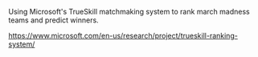 Using Microsoft's TrueSkill matchmaking system to rank march madness teams and predict winners.

https://www.microsoft.com/en-us/research/project/trueskill-ranking-system/ 
